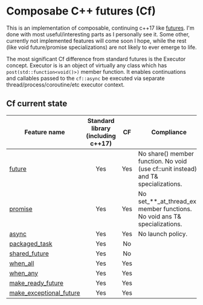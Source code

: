 # Composabe C++ futures (Cf)
This is an implementation of composable, continuing c++17 like [futures](http://en.cppreference.com/w/cpp/experimental/future). I'm done with most useful/interesting parts as I personally see it. Some other, currently not implemented features will come soon I hope, while the rest (like void future/promise specializations) are not likely to ever emerge to life.

The most significant Cf difference from standard futures is the Executor concept. Executor is is an object of virtually any class which has `post(std::function<void()>)` member function. It enables continuations and callables passed to the `cf::async` be executed via separate thread/process/coroutine/etc executor context.

## Cf current state
|Feature name|Standard library (including c++17)|CF   |Compliance|
|------------|:--------------------------------:|:---:|----------|
|[future](http://en.cppreference.com/w/cpp/experimental/future)|Yes|Yes|No share() member function. No void (use cf::unit instead) and T& specializations.|
|[promise](http://en.cppreference.com/w/cpp/thread/promise)|Yes|Yes|No set_\*\*_at_thread_exit member functions. No void ans T& specializations.|
|[async](http://en.cppreference.com/w/cpp/thread/async)|Yes|Yes|No launch policy.|
|[packaged_task](http://en.cppreference.com/w/cpp/thread/packaged_task)|Yes|No||
|[shared_future](http://en.cppreference.com/w/cpp/thread/shared_future)|Yes|No||
|[when_all](http://en.cppreference.com/w/cpp/experimental/when_all)|Yes|Yes||
|[when_any](http://en.cppreference.com/w/cpp/experimental/when_any)|Yes|Yes||
|[make_ready_future](http://en.cppreference.com/w/cpp/experimental/make_ready_future)|Yes|Yes||
|[make_exceptional_future](http://en.cppreference.com/w/cpp/experimental/make_exceptional_future)|Yes|Yes||

